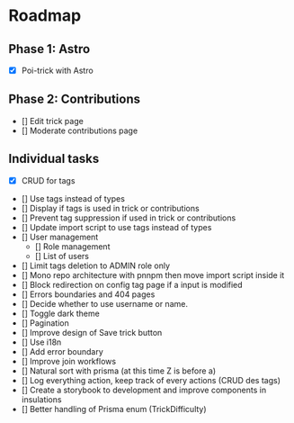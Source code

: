 # Roadmap

## Phase 1: Astro

- [x] Poi-trick with Astro

## Phase 2: Contributions

- [] Edit trick page
- [] Moderate contributions page

## Individual tasks
- [x] CRUD for tags
- [] Use tags instead of types
- [] Display if tags is used in trick or contributions
- [] Prevent tag suppression if used in trick or contributions
- [] Update import script to use tags instead of types
- [] User management
  - [] Role management
  - [] List of users
- [] Limit tags deletion to ADMIN role only
- [] Mono repo architecture with pnnpm then move import script inside it 
- [] Block redirection on config tag page if a input is modified
- [] Errors boundaries and 404 pages
- [] Decide whether to use username or name.
- [] Toggle dark theme
- [] Pagination
- [] Improve design of Save trick button
- [] Use i18n
- [] Add error boundary
- [] Improve join workflows
- [] Natural sort with prisma (at this time Z is before a)
- [] Log everything action, keep track of every actions (CRUD des tags)
- [] Create a storybook to development and improve components in insulations
- [] Better handling of Prisma enum (TrickDifficulty)